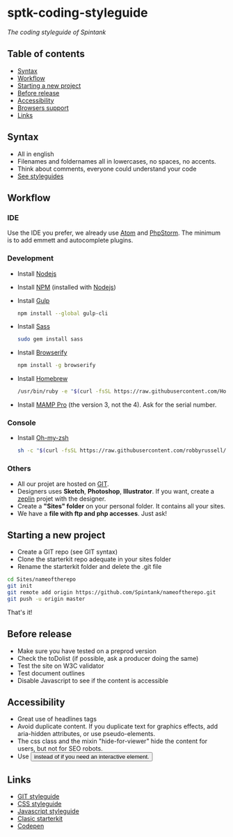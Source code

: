 # sptk-coding-styleguide
*The coding styleguide of Spintank*

## Table of contents
- [Syntax](#syntax)
- [Workflow](#Workflow)
- [Starting a new project](#starting-a-new-project)
- [Before release](#before-release)
- [Accessibility](#accessibility)
- [Browsers support](#browsers-support)
- [Links](#links)

## Syntax
- All in english
- Filenames and foldernames all in lowercases, no spaces, no accents.
- Think about comments, everyone could understand your code
- [See styleguides](#links)

## Workflow

### IDE
Use the IDE you prefer, we already use [Atom](https://atom.io/) and [PhpStorm](https://www.jetbrains.com/phpstorm/). The minimum is to add emmett and autocomplete plugins.

### Development

- Install [Nodejs](https://nodejs.org/en/)

- Install [NPM](https://www.npmjs.com/) (installed with [Nodejs](https://nodejs.org/en/))

- Install [Gulp](http://gulpjs.com/)

    ```bash
    npm install --global gulp-cli
    ```

- Install [Sass](http://sass-lang.com/)

    ```bash
    sudo gem install sass
    ```

- Install [Browserify](http://browserify.org/)

    ```bash
    npm install -g browserify
    ```

- Install [Homebrew](http://brew.sh/index_fr.html)

    ```bash
    /usr/bin/ruby -e "$(curl -fsSL https://raw.githubusercontent.com/Homebrew/install/master/install)"
    ```

- Install [MAMP Pro](https://www.mamp.info/en/downloads/older-versions/) (the version 3, not the 4). Ask for the serial number.

### Console

- Install [Oh-my-zsh](https://github.com/robbyrussell/oh-my-zsh)

    ```bash
    sh -c "$(curl -fsSL https://raw.githubusercontent.com/robbyrussell/oh-my-zsh/master/tools/install.sh)"
    ```

### Others
- All our projet are hosted on [GIT](https://github.com/Spintank).
- Designers uses **Sketch**, **Photoshop**, **Illustrator**. If you want, create a [zeplin](https://zeplin.io/) projet with the designer.
- Create a **"Sites" folder** on your personal folder. It contains all your sites.
- We have a **file with ftp and php accesses**. Just ask!

## Starting a new project
- Create a GIT repo (see GIT syntax)
- Clone the starterkit repo adequate in your sites folder
- Rename the starterkit folder and delete the .git file

```bash
cd Sites/nameoftherepo
git init
git remote add origin https://github.com/Spintank/nameoftherepo.git
git push -u origin master
```

That's it!

## Before release
- Make sure you have tested on a preprod version
- Check the toDolist (if possible, ask a producer doing the same)
- Test the site on W3C validator
- Test document outlines
- Disable Javascript to see if the content is accessible

## Accessibility
- Great use of headlines tags
- Avoid duplicate content. If you duplicate text for graphics effects, add aria-hidden attributes, or use pseudo-elements.
- The css class and the mixin "hide-for-viewer" hide the content for users, but not for SEO robots.
- Use <button> instead of <span> if you need an interactive element.

## Links
- [GIT styleguide](styleguide-git.md)
- [CSS styleguide](styleguide-css.md)
- [Javascript styleguide](styleguide-javascript.md)
- [Clasic starterkit](https://github.com/Spintank/sptk-starterkit)
- [Codepen](http://codepen.io/spintank/)
